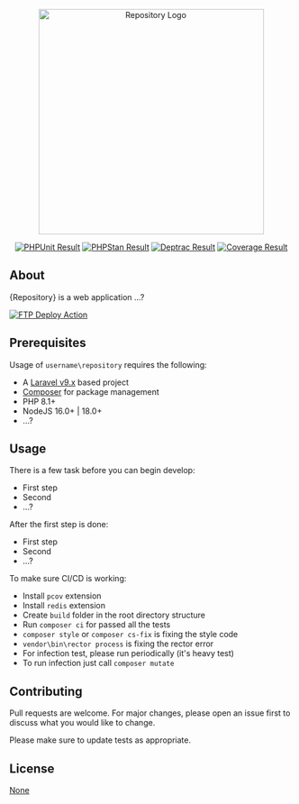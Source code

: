 <p align="center"><a href="https://github.com/username/repository" _target="blank"><img src="https://via.placeholder.com/400x200" width="400" alt="Repository Logo"></a></p>

<p align="center">
<a href="https://github.com/username/repository/actions/workflows/phpunit.yml"><img src="https://github.com/username/repository/workflows/PHPUnit/badge.svg" alt="PHPUnit Result"></a>
<a href="https://github.com/username/repository/actions/workflows/phpstan.yml"><img src="https://github.com/username/repository/workflows/PHPStan/badge.svg" alt="PHPStan Result"></a>
<a href="https://github.com/username/repository/actions/workflows/deptrac.yml"><img src="https://github.com/username/repository/workflows/Deptrac/badge.svg" alt="Deptrac Result"></a>
<a href="https://coveralls.io/github/username/repository?branch=develop"><img src="https://coveralls.io/repos/github/username/repository/badge.svg?branch=develop" alt="Coverage Result"></a>
</p>

## About

{Repository} is a web application ...?

<a href="https://github.com/SamKirkland/FTP-Deploy-Action" _target="_blank"><img src="https://img.shields.io/badge/Deployed With-FTP DEPLOY ACTION-%3CCOLOR%3E?style=for-the-badge&color=0077b6" alt="FTP Deploy Action"></a>

## Prerequisites

Usage of `username\repository` requires the following:

- A [Laravel v9.x](https://laravel.com/docs/9.x) based project
- [Composer](https://getcomposer.org/) for package management
- PHP 8.1+
- NodeJS 16.0+ | 18.0+
- ...?

## Usage

There is a few task before you can begin develop:

- First step
- Second
- ...?

After the first step is done:

- First step
- Second
- ...?

To make sure CI/CD is working:

- Install `pcov` extension
- Install `redis` extension
- Create `build` folder in the root directory structure
- Run `composer ci` for passed all the tests
- `composer style` or `composer cs-fix` is fixing the style code
- `vendor\bin\rector process` is fixing the rector error
- For infection test, please run periodically (it's heavy test)
- To run infection just call `composer mutate`

## Contributing

Pull requests are welcome. For major changes, please open an issue first to discuss what you would like to change.

Please make sure to update tests as appropriate.

## License

[None](https://github.com/username/repository)
